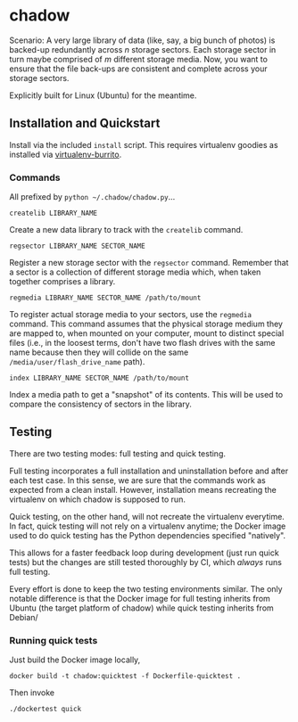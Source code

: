 # chadow

Scenario: A very large library of data (like, say, a big bunch of photos) is
backed-up redundantly across _n_ storage sectors. Each storage sector in turn
maybe comprised of _m_ different storage media. Now, you want to ensure that
the file back-ups are consistent and complete across your storage sectors.

Explicitly built for Linux (Ubuntu) for the meantime.

## Installation and Quickstart

Install via the included `install` script. This requires virtualenv goodies as
installed via [virtualenv-burrito](https://github.com/brainsik/virtualenv-burrito).

### Commands

All prefixed by `python ~/.chadow/chadow.py`...

    createlib LIBRARY_NAME

Create a new data library to track with the `createlib` command.

    regsector LIBRARY_NAME SECTOR_NAME

Register a new storage sector with the `regsector` command. Remember that a
sector is a collection of different storage media which, when taken together
comprises a library.

    regmedia LIBRARY_NAME SECTOR_NAME /path/to/mount

To register actual storage media to your sectors, use the `regmedia` command.
This command assumes that the physical storage medium they are mapped to, when
mounted on your computer, mount to distinct special files (i.e., in the loosest
terms, don't have two flash drives with the same name because then they will
collide on the same `/media/user/flash_drive_name` path).

    index LIBRARY_NAME SECTOR_NAME /path/to/mount

Index a media path to get a "snapshot" of its contents. This will be used to
compare the consistency of sectors in the library.

## Testing

There are two testing modes: full testing and quick testing.

Full testing incorporates a full installation and uninstallation before and
after each test case. In this sense, we are sure that the commands work as
expected from a clean install. However, installation means recreating the
virtualenv on which chadow is supposed to run.

Quick testing, on the other hand, will not recreate the virtualenv everytime. In
fact, quick testing will not rely on a virtualenv anytime; the Docker image used
to do quick testing has the Python dependencies specified "natively".

This allows for a faster feedback loop during development (just run quick tests)
but the changes are still tested thoroughly by CI, which _always_ runs full
testing.

Every effort is done to keep the two testing environments similar. The only
notable difference is that the Docker image for full testing inherits from
Ubuntu (the target platform of chadow) while quick testing inherits from Debian/

### Running quick tests

Just build the Docker image locally,

    docker build -t chadow:quicktest -f Dockerfile-quicktest .

Then invoke

    ./dockertest quick
